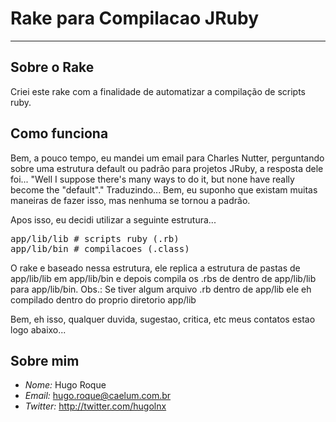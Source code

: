 # Rake para Compilacao JRuby #
***
## Sobre o Rake ##
Criei este rake com a finalidade de automatizar a compilação de scripts ruby.

## Como funciona ##
Bem, a pouco tempo, eu mandei um email para Charles Nutter, perguntando sobre uma estrutura default ou padrão para projetos JRuby, a resposta dele foi...
"Well I suppose there's many ways to do it, but none have really become
the "default"."
Traduzindo...
Bem, eu suponho que existam muitas maneiras de fazer isso, mas nenhuma se tornou a padrão.

Apos isso, eu decidi utilizar a seguinte estrutura...

<pre>app/lib/lib # scripts ruby (.rb)
app/lib/bin # compilacoes (.class)</pre>

O rake e baseado nessa estrutura, ele replica a estrutura de pastas de app/lib/lib em app/lib/bin e depois compila os .rbs de dentro de app/lib/lib para app/lib/bin.
Obs.: Se tiver algum arquivo .rb dentro de app/lib ele eh compilado dentro do proprio diretorio app/lib

Bem, eh isso, qualquer duvida, sugestao, critica, etc meus contatos estao logo abaixo...

## Sobre mim ##
*   _Nome:_ Hugo Roque
*   _Email:_ hugo.roque@caelum.com.br
*   _Twitter:_ http://twitter.com/hugolnx
